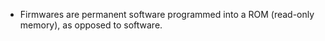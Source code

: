- Firmwares are permanent software programmed into a ROM (read-only memory), as opposed to software.